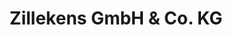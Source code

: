 ---
title: "Zillekens GmbH & Co. KG"
url: /erkelenz/zillekens-gmbh-und-co-kg/
shop: Landwirtschaftlich
---